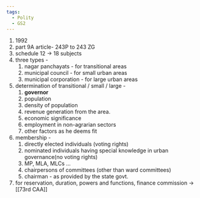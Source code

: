 ```yaml
---
tags:
  - Polity
  - GS2
---
```

1. 1992
2. part 9A  article- 243P to 243 ZG
3. schedule 12 -> 18 subjects
4. three types - 
	1. nagar panchayats - for transitional areas
	2. municipal council - for small urban areas
	3. municipal corporation  - for large urban areas
5. determination of transitional / small / large - 
	1. **governor**
	2. population
	3. density of population
	4. revenue generation from the area.
	5. economic significance
	6. employment in non-agrarian sectors
	7. other factors as he deems fit
6. membership - 
	1. directly elected individuals (voting rights)
	2. nominated individuals having special knowledge in urban governance(no voting rights)
	3. MP, MLA, MLCs ...
	4. chairpersons of committees (other than ward committees)
	5. chairman - as provided by the state govt.
7. for reservation, duration, powers and functions, finance commission -> [[73rd CAA]]